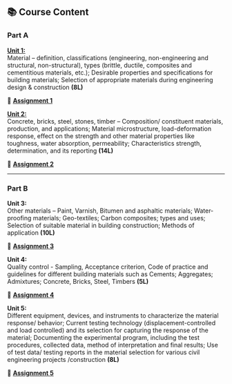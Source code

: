 ## 📚 Course Content

### **Part A**

**[Unit 1:](Unit_1.md)**  
Material – definition, classifications (engineering, non-engineering and structural, non-structural), types (brittle, ductile, composites and cementitious materials, etc.); Desirable properties and specifications for building materials; Selection of appropriate materials during engineering design & construction **(8L)**

📌 **[Assignment 1](Assignment_2025/1.md)**

**[Unit 2:](Unit_2.md)**  
Concrete, bricks, steel, stones, timber – Composition/ constituent materials, production, and applications; Material microstructure, load-deformation response, effect on the strength and other material properties like toughness, water absorption, permeability; Characteristics strength, determination, and its reporting **(14L)**

📌 **[Assignment 2]()**

---

### **Part B**

**Unit 3:**  
Other materials – Paint, Varnish, Bitumen and asphaltic materials; Water-proofing materials; Geo-textiles; Carbon composites; types and uses; Selection of suitable material in building construction; Methods of application **(10L)**

📌 **[Assignment 3]()**

**Unit 4:**  
Quality control - Sampling, Acceptance criterion, Code of practice and guidelines for different building materials such as Cements; Aggregates; Admixtures; Concrete, Bricks, Steel, Timbers **(5L)**

📌 **[Assignment 4]()**

**Unit 5:**  
Different equipment, devices, and instruments to characterize the material response/ behavior; Current testing technology (displacement-controlled and load controlled) and its selection for capturing the response of the material; Documenting the experimental program, including the test procedures, collected data, method of interpretation and final results; Use of test data/ testing reports in the material selection for various civil engineering projects /construction **(8L)**

📌 **[Assignment 5]()**
